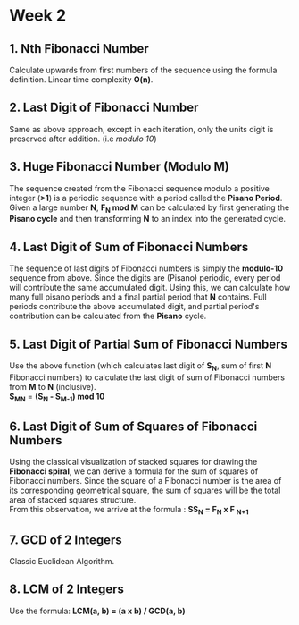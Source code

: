 # Week 2

## 1. Nth Fibonacci Number

Calculate upwards from first numbers of the sequence using the formula definition. Linear time
complexity **O(n)**.

## 2. Last Digit of Fibonacci Number

Same as above approach, except in each iteration, only the units digit is preserved after addition.
(i.e _modulo 10_)

## 3. Huge Fibonacci Number (Modulo M)

The sequence created from the Fibonacci sequence modulo a positive integer (**>1**) is a periodic
sequence with a period called the **Pisano Period**. Given a large number **N**, **F<sub>N</sub> mod
M** can be calculated by first generating the **Pisano cycle** and then transforming **N** to an
index into the generated cycle.

## 4. Last Digit of Sum of Fibonacci Numbers

The sequence of last digits of Fibonacci numbers is simply the **modulo-10** sequence from above.
Since the digits are (Pisano) periodic, every period will contribute the same accumulated digit.
Using this, we can calculate how many full pisano periods and a final partial period that **N**
contains. Full periods contribute the above accumulated digit, and partial period's contribution can
be calculated from the **Pisano** cycle.

## 5. Last Digit of Partial Sum of Fibonacci Numbers

Use the above function (which calculates last digit of **S<sub>N**, sum of first **N** Fibonacci
numbers) to calculate the last digit of sum of Fibonacci numbers from **M** to **N** (inclusive).  
**S<sub>MN** = **(S<sub>N</sub> - S<sub>M-1</sub>) mod 10**

## 6. Last Digit of Sum of Squares of Fibonacci Numbers

Using the classical visualization of stacked squares for drawing the **Fibonacci spiral**, we can
derive a formula for the sum of squares of Fibonacci numbers. Since the square of a Fibonacci number
is the area of its corresponding geometrical square, the sum of squares will be the total area of
stacked squares structure.  
From this observation, we arrive at the formula : **SS<sub>N</sub> = F<sub>N</sub> x F <sub>N+1**

## 7. GCD of 2 Integers

Classic Euclidean Algorithm.

## 8. LCM of 2 Integers

Use the formula: **LCM(a, b) = (a x b) / GCD(a, b)**
